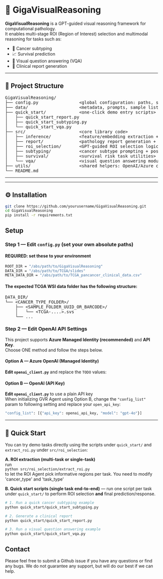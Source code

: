 # 🧠 GigaVisualReasoning

**GigaVisualReasoning** is a GPT-guided visual reasoning framework for computational pathology.  
It enables multi-stage ROI (Region of Interest) selection and multimodal reasoning for tasks such as:

- 🧬 Cancer subtyping  
- 📈 Survival prediction  
- 💬 Visual question answering (VQA)  
- 🧾 Clinical report generation  

---

## 📂 Project Structure

<pre>
GigaVisualReasoning/
├── config.py                &lt;global configuration: paths, subtype maps, constants&gt;
├── data/                    &lt;metadata, prompts, sample lists (optional)&gt;
├── quick_start/             &lt;one-click demo entry scripts&gt;
│   ├── quick_start_report.py
│   ├── quick_start_subtyping.py
│   └── quick_start_vqa.py
├── src/                     &lt;core library code&gt;
│   ├── inference/           &lt;feature/embedding extraction + inference glue&gt;
│   ├── report/              &lt;pathology report generation + evaluation&gt;
│   ├── roi_selection/       &lt;GPT-guided ROI selection logic&gt;
│   ├── subtyping/           &lt;cancer subtype prompting + postprocessing&gt;
│   ├── survival/            &lt;survival risk task utilities&gt;
│   └── vqa/                 &lt;visual question answering modules&gt;
├── utils/                   &lt;shared helpers: OpenAI/Azure client, file utils, etc.&gt;
└── README.md
</pre>


---

---

## ⚙️ Installation

```bash
git clone https://github.com/yourusername/GigaVisualReasoning.git
cd GigaVisualReasoning
pip install -r requirements.txt
```

## Setup
### Step 1 — Edit `config.py` (set your own absolute paths)

#### REQUIRED: set these to your environment
```bash
ROOT_DIR = "/abs/path/to/GigaVisualReasoning"  
DATA_DIR = "/abs/path/to/TCGA/slides"   
META_DATA_DIR = "/abs/path/to/TCGA_pancancer_clinical_data.csv"
```

#### The expected TCGA WSI data folder has the following structure:
<pre>
DATA_DIR/
└── &lt;CANCER_TYPE_FOLDER&gt;/
    ├── &lt;SAMPLE_FOLDER_UUID_OR_BARCODE&gt;/
    │   └── &lt;TCGA-....&gt;.svs
    └── ...
</pre>

### Step 2 — Edit OpenAI API Settings

This project supports **Azure Managed Identity (recommended)** and **API Key**.  
Choose ONE method and follow the steps below.

#### Option A — Azure OpenAI (Managed Identity)
**Edit `openai_client.py`** and replace the `TODO` values:

#### Option B — OpenAI (API Key)
**Edit `openai_client.py`** to use a plain API key  
When initializing GVR Agent using Option B, change the `"config_list"` param to following setting and replace your `open_api_key`:
```bash
"config_list": [{"api_key": openai_api_key, "model": "gpt-4o"}]
```

---

## 🚀 Quick Start

You can try demo tasks directly using the scripts under `quick_start/` and `extract_roi.py` under `src/roi_selection`:

**A. ROI extraction (multi-task or single-task)**  
run  
`python src/roi_selection/extract_roi.py`   
to let the ROI Agent pick informative regions per task. You need to modify 'cancer_type' and 'task_type'

**B. Quick start scripts (single task end-to-end)** — run one script per task under `quick_start/` to perform ROI selection **and** final prediction/response.

```bash
# 1. Run a quick cancer subtyping example
python quick_start/quick_start_subtyping.py

# 2. Generate a clinical report
python quick_start/quick_start_report.py

# 3. Run a visual question answering example
python quick_start/quick_start_vqa.py
```

## Contact
Please feel free to submit a Github issue if you have any questions or find any bugs. We do not guarantee any support, but will do our best if we can help.